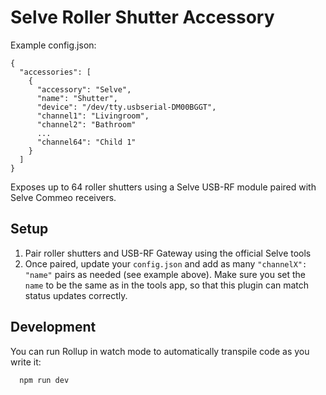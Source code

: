 # Selve Roller Shutter Accessory

Example config.json:

    {
      "accessories": [
        {
          "accessory": "Selve",
          "name": "Shutter",
          "device": "/dev/tty.usbserial-DM00BGGT",
          "channel1": "Livingroom",
          "channel2": "Bathroom"
          ...
          "channel64": "Child 1"
        }
      ]
    }

Exposes up to 64 roller shutters using a Selve USB-RF module paired with Selve Commeo receivers.

## Setup
1. Pair roller shutters and USB-RF Gateway using the official Selve tools
2. Once paired, update your `config.json` and add as many `"channelX": "name"` pairs as needed (see example above). Make sure you set the `name` to be the same as in the tools app, so that this plugin can match status updates correctly. 

## Development

You can run Rollup in watch mode to automatically transpile code as you write it:

```sh
  npm run dev
```
